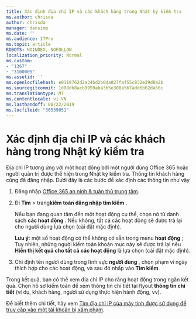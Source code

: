 ```yaml
---
title: Xác định địa chỉ IP và các khách hàng trong Nhật ký kiểm tra
ms.author: chrisda
author: chrisda
manager: dansimp
ms.date: ''
ms.audience: ITPro
ms.topic: article
ROBOTS: NOINDEX, NOFOLLOW
localization_priority: Normal
ms.custom:
- "1367"
- "3100005"
ms.assetid: ''
ms.openlocfilehash: e0119762d2a34bd2b0da827faf55c832e29d8a2b
ms.sourcegitcommit: 1d98db8acb9959aba3b5e308a567ade6b62da56c
ms.translationtype: MT
ms.contentlocale: vi-VN
ms.lasthandoff: 08/22/2019
ms.locfileid: "36539051"
---
```

# <a name="identify-ip-address-and-client-in-audit-logs"></a>Xác định địa chỉ IP và các khách hàng trong Nhật ký kiểm tra

Địa chỉ IP tương ứng với một hoạt động bởi một người dùng Office 365 hoặc người quản trị được thể hiện trong Nhật ký kiểm tra. Thông tin khách hàng cũng đã đăng nhập. Dưới đây là các bước để xác định các thông tin như vậy

1. Đăng nhập [Office 365 an ninh & tuân thủ trung tâm](https://protection.office.com/).

2. Đi **Tìm** > trang**kiểm toán đăng nhập tìm kiếm** .

   Nếu bạn đang quan tâm đến một hoạt động cụ thể, chọn nó từ danh sách **các hoạt động** . Nếu không, tất cả các hoạt động sẽ được trả lại cho người dùng lựa chọn (cài đặt mặc định).

   **Lưu ý**: một số hoạt động có thể không có sẵn trong menu **hoạt động** ; Tuy nhiên, những người kiểm toán khoản mục này sẽ được trả lại nếu **Hiển thị kết quả cho tất cả các hoạt động** là lựa chọn (cài đặt mặc định).

3. Chỉ định tên người dùng trong lĩnh vực **người dùng** , chọn phạm vi ngày thích hợp cho các hoạt động, và sau đó nhấp vào **Tìm kiếm**.

Trong kết quả, bạn có thể xem địa chỉ IP cho rằng hoạt động trong ngăn kết quả. Chọn hồ sơ kiểm toán để xem thông tin chi tiết tại flyout **thông tin chi tiết** (ví dụ, khách hàng, người sử dụng thực hiện hành động, vv).

Để biết thêm chi tiết, hãy xem [Tìm địa chỉ IP của máy tính được sử dụng để truy cập vào một tài khoản bị xâm phạm](https://docs.microsoft.com/office365/securitycompliance/auditing-troubleshooting-scenarios#finding-the-ip-address-of-the-computer-used-to-access-a-compromised-account).
